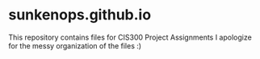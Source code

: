 # sunkenops.github.io
This repository contains files for CIS300 Project Assignments
I apologize for the messy organization of the files :)
